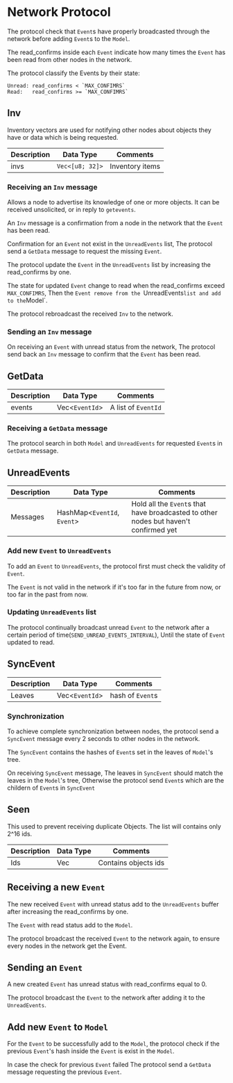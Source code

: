 # Network Protocol

The protocol check that `Event`s have properly broadcasted through the
network before adding `Event`s to the `Model`. 

The read_confirms inside each `Event` indicate how many times the `Event` has 
been read from other nodes in the network.

The protocol classify the Events by their state:

	Unread: read_confirms < `MAX_CONFIMRS` 
	Read: 	read_confirms >= `MAX_CONFIMRS` 

## Inv

Inventory vectors are used for notifying other nodes about objects they have or data which is being requested.

| Description   | Data Type      	   | Comments           		|
|-------------- | -------------------- | -------------------------- |
| invs	  	  	| `Vec<[u8; 32]>`      | Inventory items    		|

### Receiving an `Inv` message

Allows a node to advertise its knowledge of one or more objects. It can be received unsolicited,
or in reply to `getevents`. 

An `Inv` message is a confirmation from a node in the network that the `Event`
has been read.

Confirmation for an `Event` not exist in the `UnreadEvents` list, 
The protocol send a `GetData` message to request the missing `Event`.

The protocol update the `Event` in the `UnreadEvents` list by increasing the
read_confirms by one.

The state for updated `Event` change to read when the read_confirms exceed
`MAX_CONFIMRS`, Then the `Event remove from the `UnreadEvents` list and add to the `Model`. 

The protocol rebroadcast the received `Inv` to the network.

### Sending an `Inv` message

On receiving an `Event` with unread status from the network, The protocol send back 
an `Inv` message to confirm that the `Event` has been read.

## GetData

| Description   | Data Type      	   | Comments              		|
|-------------- | -------------------- | -------------------------- |
| events	  	| Vec<`EventId`> 	   | A list of `EventId`   		|

### Receiving a `GetData` message

The protocol search in both `Model` and `UnreadEvents` for requested `Event`s
in `GetData` message.


## UnreadEvents

| Description | Data Type                   | Comments                                                                             |
|-------------|---------------------------- | -------------------------------------------------------------------------------------|
| Messages    | HashMap<`EventId`, `Event`> | Hold all the `Event`s that have broadcasted to other nodes but haven't confirmed yet |

### Add new `Event` to `UnreadEvents` 

To add an `Event` to `UnreadEvents`, the protocol first must check the validity of
`Event`. 

The `Event` is not valid in the network if it's too far in the future from now,
or too far in the past from now.

### Updating `UnreadEvents` list

The protocol continually broadcast unread `Event` to the network 
after a certain period of time(`SEND_UNREAD_EVENTS_INTERVAL`), 
Until the state of `Event` updated to read.

## SyncEvent 

| Description | Data Type    	| Comments					 	|
|-------------|---------------- |------------------------------ |
| Leaves	  | Vec<`EventId`> 	| hash of `Event`s   			|

### Synchronization

To achieve complete synchronization between nodes, the protocol send a
`SyncEvent` message every 2 seconds to other nodes in the network.

The `SyncEvent` contains the hashes of `Event`s set in the leaves of `Model`'s tree.

On receiving `SyncEvent` message, The leaves in `SyncEvent` should match the 
leaves in the `Model`'s tree, Otherwise the protocol send `Event`s which are the childern of
`Event`s in `SyncEvent` 

## Seen<ObjectId>

This used to prevent receiving duplicate Objects.
The list will contains only 2^16 ids.

| Description | Data Type      | Comments			  		   |
|-------------|--------------- |------------------------------ |
| Ids		  | Vec<ObjectId>  | Contains objects ids    	   |


## Receiving a new `Event`

The new received `Event` with unread status add to the `UnreadEvents` buffer after
increasing the read_confirms by one. 

The `Event` with read status add to the `Model`.

The protocol broadcast the received `Event` to the network again, to ensure every nodes
in the network get the Event.

## Sending an `Event`

A new created `Event` has unread status with read_confirms equal to 0.

The protocol broadcast the `Event` to the network after adding it to the
`UnreadEvents`.

## Add new `Event` to `Model` 

For the `Event` to be successfully add to the `Model`, the protocol check if
the previous `Event`'s hash inside the `Event` is exist in the `Model`.

In case the check for previous `Event` failed The protocol 
send a `GetData` message requesting the previous `Event`.
